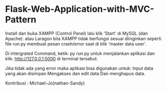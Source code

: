 # Flask-Web-Application-with-MVC-Pattern

Install dan buka XAMPP (Control Panel) lalu klik 'Start' di MySQL (dan Apache).
atau Laragon bila XAMPP tidak berfungsi sesuai diinginkan seperti file run.py membuat pesan crash/error saat di klik 'master data user'.

Di intergrated Command, ketik:
py run.py
untuk menjalankan aplikasi dan klik:
http://127.0.0.1:5000
di terminal tersebut.

Jika tidak ada yang error maka aplikasi bisa digunakan untuk:
Input data yang akan disimpan
Mengakses dan edit data
Dan menghapus data.

Kontribusi : Michael-Jo(nathan-Sandy)
